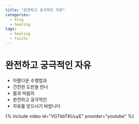 ```yaml
---
title: "완전하고 궁극적인 자유"
categories:
  - blog
  - healing
tags:
  - healing
  - taichi
---
```


# 완전하고 궁극적인 자유
  - 아름다운 수행법과
  - 건전한 도반을 만나
  - 몸과 마음의
  - 완전하고 궁극적인
  - 자유를 얻으시기 바랍니다

{% include video id="VGTkbTKUuyE" provider="youtube" %}
